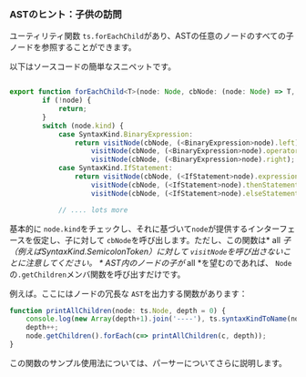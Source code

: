 ### ASTのヒント：子供の訪問

ユーティリティ関数 `ts.forEachChild`があり、ASTの任意のノードのすべての子ノードを参照することができます。

以下はソースコードの簡単なスニペットです。

```ts

export function forEachChild<T>(node: Node, cbNode: (node: Node) => T, cbNodeArray?: (nodes: Node[]) => T): T {
        if (!node) {
            return;
        }
        switch (node.kind) {
            case SyntaxKind.BinaryExpression:
                return visitNode(cbNode, (<BinaryExpression>node).left) ||
                    visitNode(cbNode, (<BinaryExpression>node).operatorToken) ||
                    visitNode(cbNode, (<BinaryExpression>node).right);
            case SyntaxKind.IfStatement:
                return visitNode(cbNode, (<IfStatement>node).expression) ||
                    visitNode(cbNode, (<IfStatement>node).thenStatement) ||
                    visitNode(cbNode, (<IfStatement>node).elseStatement);

            // .... lots more
```

基本的に `node.kind`をチェックし、それに基づいて`node`が提供するインターフェースを仮定し、子に対して `cbNode`を呼び出します。ただし、この関数は* all *子（例えばSyntaxKind.SemicolonToken）に対して `visitNode`を呼び出さないことに注意してください。 * AST内のノードの子が* all *を望むのであれば、 `Node`の`.getChildren`メンバ関数を呼び出すだけです。

例えば。ここにはノードの冗長な `AST`を出力する関数があります：

```ts
function printAllChildren(node: ts.Node, depth = 0) {
    console.log(new Array(depth+1).join('----'), ts.syntaxKindToName(node.kind), node.pos, node.end);
    depth++;
    node.getChildren().forEach(c=> printAllChildren(c, depth));
}
```

この関数のサンプル使用法については、パーサーについてさらに説明します。
